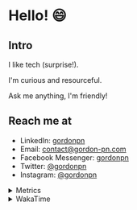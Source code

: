 # Hello! 😄

## Intro

I like tech (surprise!).

I'm curious and resourceful.

Ask me anything, I'm friendly!

## Reach me at

- LinkedIn: [gordonpn](https://www.linkedin.com/in/gordonpn/)
- Email: [contact@gordon-pn.com](mailto:contact@gordon-pn.com)
- Facebook Messenger: [gordonpn](https://www.messenger.com/t/Gordonpn)
- Twitter: [@gordonpn](https://twitter.com/Gordonpn)
- Instagram: [@gordonpn](https://www.instagram.com/gordonpn/)

<details>
  <summary>Metrics</summary>

  <img align="center" src="https://github.com/gordonpn/gordonpn/blob/master/github-metrics.svg" alt="GitHub Metrics">

</details>

<details>
  <summary>WakaTime</summary>

  <!--START_SECTION:waka-->
📊 **This Week I Spent My Time On** 

```text
💬 Programming Languages: 
Java                     8 hrs 4 mins        ██████████████████░░░░░░░   70.19 % 
XML                      2 hrs 50 mins       ██████░░░░░░░░░░░░░░░░░░░   24.65 % 
Makefile                 20 mins             █░░░░░░░░░░░░░░░░░░░░░░░░   02.98 % 
Brazil Dependency Config 13 mins             ░░░░░░░░░░░░░░░░░░░░░░░░░   01.94 % 
GitIgnore file           1 min               ░░░░░░░░░░░░░░░░░░░░░░░░░   00.24 % 

🔥 Editors: 
IntelliJ IDEA            11 hrs 30 mins      █████████████████████████   100.00 % 
```


 Last Updated on 11/10/2024 16:25:55 UTC
<!--END_SECTION:waka-->
</details>
